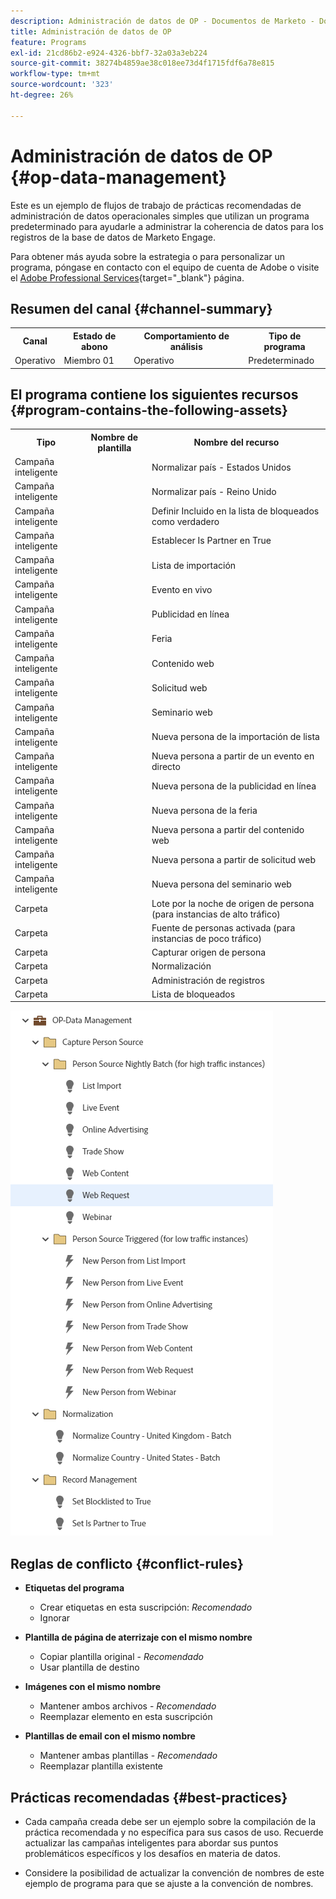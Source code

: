 ```yaml
---
description: Administración de datos de OP - Documentos de Marketo - Documentación del producto
title: Administración de datos de OP
feature: Programs
exl-id: 21cd86b2-e924-4326-bbf7-32a03a3eb224
source-git-commit: 38274b4859ae38c018ee73d4f1715fdf6a78e815
workflow-type: tm+mt
source-wordcount: '323'
ht-degree: 26%

---
```


# Administración de datos de OP {#op-data-management}

Este es un ejemplo de flujos de trabajo de prácticas recomendadas de administración de datos operacionales simples que utilizan un programa predeterminado para ayudarle a administrar la coherencia de datos para los registros de la base de datos de Marketo Engage.

Para obtener más ayuda sobre la estrategia o para personalizar un programa, póngase en contacto con el equipo de cuenta de Adobe o visite el [Adobe Professional Services](https://business.adobe.com/customers/consulting-services/main.html){target="_blank"} página.

## Resumen del canal {#channel-summary}

<table style="table-layout:auto"> 
 <tbody> 
  <tr> 
   <th>Canal</th> 
   <th>Estado de abono</th>
   <th>Comportamiento de análisis</th>
   <th>Tipo de programa</th>
  </tr> 
  <tr> 
   <td>Operativo</td> 
   <td>Miembro 01</td>
   <td>Operativo</td>
   <td>Predeterminado</td>
  </tr>
 </tbody> 
</table>

## El programa contiene los siguientes recursos {#program-contains-the-following-assets}

<table style="table-layout:auto"> 
 <tbody> 
  <tr> 
   <th>Tipo</th> 
   <th>Nombre de plantilla</th>
   <th>Nombre del recurso</th>
  </tr>
  <tr> 
   <td>Campaña inteligente</td> 
   <td> </td>
   <td>Normalizar país - Estados Unidos</td>
  </tr>
  <tr> 
   <td>Campaña inteligente</td> 
   <td> </td>
   <td>Normalizar país - Reino Unido</td>
  </tr>
  <tr> 
   <td>Campaña inteligente</td> 
   <td> </td>
   <td>Definir Incluido en la lista de bloqueados como verdadero</td>
  </tr>
  <tr> 
   <td>Campaña inteligente</td> 
   <td> </td>
   <td>Establecer Is Partner en True</td>
  </tr>
  <tr> 
   <td>Campaña inteligente</td> 
   <td> </td>
   <td>Lista de importación</td>
  </tr>
  <tr> 
   <td>Campaña inteligente</td> 
   <td> </td>
   <td>Evento en vivo</td>
  </tr>
  <tr> 
   <td>Campaña inteligente</td> 
   <td> </td>
   <td>Publicidad en línea</td>
  </tr>
  <tr> 
   <td>Campaña inteligente</td> 
   <td> </td>
   <td>Feria</td>
  </tr>
  <tr> 
   <td>Campaña inteligente</td> 
   <td> </td>
   <td>Contenido web</td>
  </tr>
  <tr> 
   <td>Campaña inteligente</td> 
   <td> </td>
   <td>Solicitud web</td>
  </tr>
  <tr> 
   <td>Campaña inteligente</td> 
   <td> </td>
   <td>Seminario web</td>
  </tr>
  <tr> 
   <td>Campaña inteligente</td> 
   <td> </td>
   <td>Nueva persona de la importación de lista</td>
  </tr>
  <tr> 
   <td>Campaña inteligente</td> 
   <td> </td>
   <td>Nueva persona a partir de un evento en directo</td>
  </tr>
  <tr> 
   <td>Campaña inteligente</td> 
   <td> </td>
   <td>Nueva persona de la publicidad en línea</td>
  </tr>
  <tr> 
   <td>Campaña inteligente</td> 
   <td> </td>
   <td>Nueva persona de la feria</td>
  </tr>
   <tr> 
   <td>Campaña inteligente</td> 
   <td> </td>
   <td>Nueva persona a partir del contenido web</td>
  </tr>
   <tr> 
   <td>Campaña inteligente</td> 
   <td> </td>
   <td>Nueva persona a partir de solicitud web</td>
  </tr>
   <tr> 
   <td>Campaña inteligente</td> 
   <td> </td>
   <td>Nueva persona del seminario web</td>
  </tr>
  <tr> 
   <td>Carpeta</td> 
   <td> </td>
   <td>Lote por la noche de origen de persona (para instancias de alto tráfico)</td>
  </tr>
  <tr> 
   <td>Carpeta</td> 
   <td> </td>
   <td>Fuente de personas activada (para instancias de poco tráfico)</td>
  </tr>
  <tr> 
   <td>Carpeta</td> 
   <td> </td>
   <td>Capturar origen de persona</td>
  </tr>
  <tr> 
   <td>Carpeta</td> 
   <td> </td>
   <td>Normalización</td>
  </tr>
  <tr> 
   <td>Carpeta</td> 
   <td> </td>
   <td>Administración de registros</td>
  </tr>
  <tr> 
   <td>Carpeta</td> 
   <td> </td>
   <td>Lista de bloqueados</td>
  </tr>
 </tbody> 
</table>

![](assets/op-data-management-1.png)

## Reglas de conflicto {#conflict-rules}

* **Etiquetas del programa**
   * Crear etiquetas en esta suscripción: _Recomendado_
   * Ignorar

* **Plantilla de página de aterrizaje con el mismo nombre**
   * Copiar plantilla original - _Recomendado_
   * Usar plantilla de destino

* **Imágenes con el mismo nombre**
   * Mantener ambos archivos - _Recomendado_
   * Reemplazar elemento en esta suscripción

* **Plantillas de email con el mismo nombre**
   * Mantener ambas plantillas - _Recomendado_
   * Reemplazar plantilla existente

## Prácticas recomendadas {#best-practices}

* Cada campaña creada debe ser un ejemplo sobre la compilación de la práctica recomendada y no específica para sus casos de uso. Recuerde actualizar las campañas inteligentes para abordar sus puntos problemáticos específicos y los desafíos en materia de datos.

* Considere la posibilidad de actualizar la convención de nombres de este ejemplo de programa para que se ajuste a la convención de nombres.
